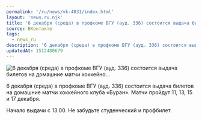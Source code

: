 ```yaml
---
permalink: '/ru/news/vk-4831/index.html'
layout: 'news.ru.njk'
title: '6 декабря (среда) в профкоме ВГУ (ауд. 336) состоится выдача билетов на домашние матчи хоккейно'
source: ВКонтакте
tags:
  - news_ru
description: '6 декабря (среда) в профкоме ВГУ (ауд. 336) состоится выдача билетов на домашние матчи хоккейно…'
updatedAt: 1512480679
---
```

![6 декабря (среда) в профкоме ВГУ (ауд. 336) состоится выдача билетов на домашние матчи хоккейно…](https://sun9-53.userapi.com/impf/c840231/v840231145/4fbd5/9Dgt6qNgKq4.jpg?size=893x489&quality=96&proxy=1&sign=9b5c59f73a74ec59241c0e66b63bc1dc&c_uniq_tag=A4TI8K4J8zeCevVDf6_Gtf1eO6_d6N9U4Ybb_CXKxEs&type=album)

6 декабря (среда) в профкоме ВГУ (ауд. 336) состоится выдача билетов на домашние матчи хоккейного клуба «Буран». Матчи пройдут 11, 13, 15 и 17 декабря.

Начало выдачи с 13.00. Не забудьте студенческий и профбилет.
